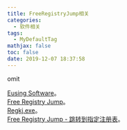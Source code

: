 ```yaml
---
title: FreeRegistryJump相关
categories:
  - 软件相关
tags:
  - MyDefaultTag
mathjax: false
toc: false
date: 2019-12-07 18:37:58
---
```

omit
<!--more-->

[Eusing Software](http://www.eusing.com/index.html)。  
[Free Registry Jump](http://www.eusing.com/free_registry_jump/registry_jump.htm)。  
[Regkj.exe](http://www.eusing.com/Download/Regkj.exe)。  
[Free Registry Jump - 跳转到指定注册表](https://www.appinn.com/free-registry-jump/)。  
